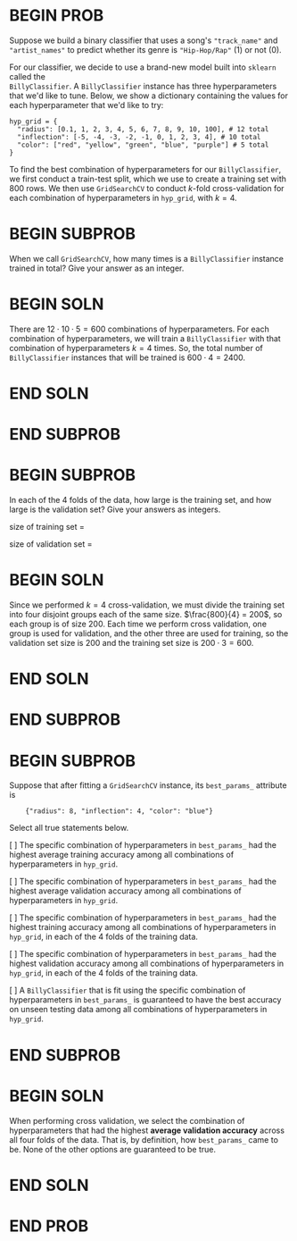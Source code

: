 # BEGIN PROB

Suppose we build a binary classifier that uses a song's `"track_name"`
and `"artist_names"` to predict whether its genre is `"Hip-Hop/Rap"` (1)
or not (0).

For our classifier, we decide to use a brand-new model built into
`sklearn` called the\
`BillyClassifier`. A `BillyClassifier` instance has three
hyperparameters that we'd like to tune. Below, we show a dictionary
containing the values for each hyperparameter that we'd like to try:

    hyp_grid = {
      "radius": [0.1, 1, 2, 3, 4, 5, 6, 7, 8, 9, 10, 100], # 12 total
      "inflection": [-5, -4, -3, -2, -1, 0, 1, 2, 3, 4], # 10 total
      "color": ["red", "yellow", "green", "blue", "purple"] # 5 total
    }

To find the best combination of hyperparameters for our
`BillyClassifier`, we first conduct a train-test split, which we use to
create a training set with 800 rows. We then use `GridSearchCV` to
conduct $k$-fold cross-validation for each combination of
hyperparameters in `hyp_grid`, with $k=4$.

# BEGIN SUBPROB

When we call `GridSearchCV`, how many times is a `BillyClassifier`
instance trained in total? Give your answer as an integer.

# BEGIN SOLN

There are $12 \cdot 10 \cdot 5 = 600$ combinations of hyperparameters.
For each combination of hyperparameters, we will train a
`BillyClassifier` with that combination of hyperparameters $k = 4$
times. So, the total number of `BillyClassifier` instances that will be
trained is $600 \cdot 4 = 2400$.

# END SOLN

# END SUBPROB

# BEGIN SUBPROB

In each of the 4 folds of the data, how large is the training set, and
how large is the validation set? Give your answers as integers.

size of training set =

size of validation set =

# BEGIN SOLN

Since we performed $k=4$ cross-validation, we must divide the training
set into four disjoint groups each of the same size.
$\frac{800}{4} = 200$, so each group is of size 200. Each time we
perform cross validation, one group is used for validation, and the
other three are used for training, so the validation set size is 200 and
the training set size is $200 \cdot 3 = 600$.

# END SOLN

# END SUBPROB

# BEGIN SUBPROB

Suppose that after fitting a `GridSearchCV` instance, its `best_params_`
attribute is

        {"radius": 8, "inflection": 4, "color": "blue"}

Select all true statements below.

[ ] The specific combination of hyperparameters in `best_params_` had
the highest average training accuracy among all combinations of
hyperparameters in `hyp_grid`.

[ ] The specific combination of hyperparameters in `best_params_` had
the highest average validation accuracy among all combinations of
hyperparameters in `hyp_grid`.

[ ] The specific combination of hyperparameters in `best_params_` had
the highest training accuracy among all combinations of hyperparameters
in `hyp_grid`, in each of the 4 folds of the training data.

[ ] The specific combination of hyperparameters in `best_params_` had
the highest validation accuracy among all combinations of
hyperparameters in `hyp_grid`, in each of the 4 folds of the training
data.

[ ] A `BillyClassifier` that is fit using the specific combination of
hyperparameters in `best_params_` is guaranteed to have the best
accuracy on unseen testing data among all combinations of
hyperparameters in `hyp_grid`.

# END SUBPROB

# BEGIN SOLN

When performing cross validation, we select the combination of
hyperparameters that had the highest **average validation accuracy**
across all four folds of the data. That is, by definition, how
`best_params_` came to be. None of the other options are guaranteed to
be true.

# END SOLN

# END PROB